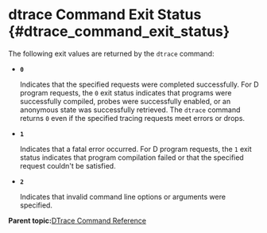 
# dtrace Command Exit Status {#dtrace_command_exit_status}

The following exit values are returned by the `dtrace` command:

-   **`0`**

    Indicates that the specified requests were completed successfully. For D program requests, the `0` exit status indicates that programs were successfully compiled, probes were successfully enabled, or an anonymous state was successfully retrieved. The `dtrace` command returns `0` even if the specified tracing requests meet errors or drops.


-   **`1`**

    Indicates that a fatal error occurred. For D program requests, the `1` exit status indicates that program compilation failed or that the specified request couldn't be satisfied.


-   **`2`**

    Indicates that invalid command line options or arguments were specified.


**Parent topic:**[DTrace Command Reference](../reference/dtrace_command_reference.md)

